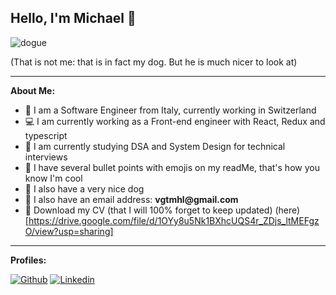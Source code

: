 ## Hello, I'm Michael 👋

![dogue](https://user-images.githubusercontent.com/44584815/168486485-4ca709fa-eede-4252-8088-c3f399aa3c22.png)

(That is not me: that is in fact my dog. But he is much nicer to look at)

---

**About Me:**

- 🧳 I am a Software Engineer from Italy, currently working in Switzerland
- 💻 I am currently working as a Front-end engineer with React, Redux and typescript 
- 🧠 I am currently studying DSA and System Design for technical interviews 
- 👀 I have several bullet points with emojis on my readMe, that's how you know I'm cool 
- 🐶 I also have a very nice dog
- 📧 I also have an email address: __vgtmhl@gmail.com__
- 📜 Download my CV (that I will 100% forget to keep updated) (here)[https://drive.google.com/file/d/1OYy8u5Nk1BXhcUQS4r_ZDjs_ltMEFgzO/view?usp=sharing]

---
**Profiles:**

[![Github](https://img.shields.io/badge/-Github-000?style=flat&logo=Github&logoColor=white)](https://github.com/vgtmhl)
[![Linkedin](https://img.shields.io/badge/-LinkedIn-blue?style=flat&logo=Linkedin&logoColor=white)](https://www.linkedin.com/in/michael-vigato/)
